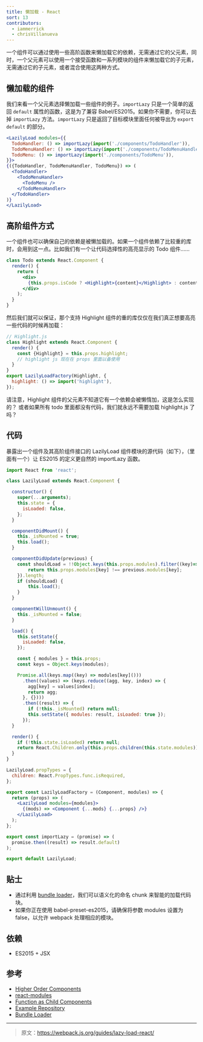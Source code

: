```yaml
---
title: 懒加载 - React
sort: 13
contributors:
  - iammerrick
  - chrisVillanueva
---
```


一个组件可以通过使用一些高阶函数来懒加载它的依赖，无需通过它的父元素，同时，一个父元素可以使用一个接受函数和一系列模块的组件来懒加载它的子元素，无需通过它的子元素，或者混合使用这两种方式。


## 懒加载的组件

我们来看一个父元素选择懒加载一些组件的例子。`importLazy` 只是一个简单的返回 `default` 属性的函数，这是为了兼容 Babel/ES2015。如果你不需要，你可以去掉 `importLazy` 方法。`importLazy` 只是返回了目标模块里面任何被导出为 `export default` 的部分。

```jsx
<LazilyLoad modules={{
  TodoHandler: () => importLazy(import('./components/TodoHandler')),
  TodoMenuHandler: () => importLazy(import('./components/TodoMenuHandler')),
  TodoMenu: () => importLazy(import('./components/TodoMenu')),
}}>
{({TodoHandler, TodoMenuHandler, TodoMenu}) => (
  <TodoHandler>
    <TodoMenuHandler>
      <TodoMenu />
    </TodoMenuHandler>
  </TodoHandler>
)}
</LazilyLoad>
```


## 高阶组件方式

一个组件也可以确保自己的依赖是被懒加载的。如果一个组件依赖了比较重的库时，会用到这一点。比如我们有一个让代码选择性的高亮显示的 Todo 组件......

```jsx
class Todo extends React.Component {
  render() {
    return (
      <div>
        {this.props.isCode ? <Highlight>{content}</Highlight> : content}
      </div>
    );
  }
}
```

然后我们就可以保证，那个支持 Highlight 组件的重的库仅仅在我们真正想要高亮一些代码的时候再加载：

```jsx
// Highlight.js
class Highlight extends React.Component {
  render() {
    const {Highlight} = this.props.highlight;
    // highlight js 现在在 props 里面以备使用
  }
}
export LazilyLoadFactory(Highlight, {
  highlight: () => import('highlight'),
});
```

请注意，Highlight 组件的父元素不知道它有一个依赖会被懒惰加，这是怎么实现的？ 或者如果所有 todo 里面都没有代码，我们就永远不需要加载 highlight.js 了吗？


## 代码

暴露出一个组件及其高阶组件接口的 LazilyLoad 组件模块的源代码（如下），（里面有一个）让 ES2015 的定义更自然的 importLazy 函数。

```jsx
import React from 'react';

class LazilyLoad extends React.Component {

  constructor() {
    super(...arguments);
    this.state = {
      isLoaded: false,
    };
  }

  componentDidMount() {
    this._isMounted = true;
    this.load();
  }

  componentDidUpdate(previous) {
    const shouldLoad = !!Object.keys(this.props.modules).filter((key)=> {
        return this.props.modules[key] !== previous.modules[key];
    }).length;
    if (shouldLoad) {
        this.load();
    }
  }

  componentWillUnmount() {
    this._isMounted = false;
  }

  load() {
    this.setState({
      isLoaded: false,
    });

    const { modules } = this.props;
    const keys = Object.keys(modules);

    Promise.all(keys.map((key) => modules[key]()))
      .then((values) => (keys.reduce((agg, key, index) => {
        agg[key] = values[index];
        return agg;
      }, {})))
      .then((result) => {
        if (!this._isMounted) return null;
        this.setState({ modules: result, isLoaded: true });
      });
  }

  render() {
    if (!this.state.isLoaded) return null;
    return React.Children.only(this.props.children(this.state.modules));
  }
}

LazilyLoad.propTypes = {
  children: React.PropTypes.func.isRequired,
};

export const LazilyLoadFactory = (Component, modules) => {
  return (props) => (
    <LazilyLoad modules={modules}>
      {(mods) => <Component {...mods} {...props} />}
    </LazilyLoad>
  );
};

export const importLazy = (promise) => (
  promise.then((result) => result.default)
);

export default LazilyLoad;
```


## 贴士

-  通过利用 [bundle loader](https://github.com/webpack/bundle-loader)，我们可以语义化的命名 chunk 来智能的加载代码块。
- 如果你正在使用 babel-preset-es2015，请确保将参数 modules 设置为 false，以允许 webpack 处理相应的模块。


## 依赖

- ES2015 + JSX


## 参考

- [Higher Order Components](http://reactpatterns.com/#higher-order-component)
- [react-modules](https://github.com/threepointone/react-modules)
- [Function as Child Components](http://merrickchristensen.com/articles/function-as-child-components.html)
- [Example Repository](https://github.com/iammerrick/how-to-lazy-load-react-webpack)
- [Bundle Loader](https://github.com/webpack/bundle-loader)

***

> 原文：https://webpack.js.org/guides/lazy-load-react/
